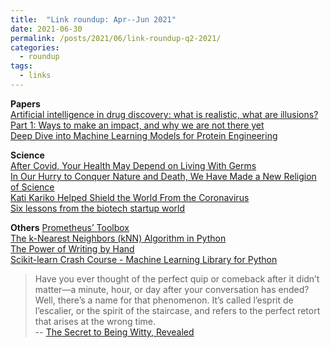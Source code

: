 ```yaml
---
title:  "Link roundup: Apr--Jun 2021"
date: 2021-06-30
permalink: /posts/2021/06/link-roundup-q2-2021/
categories: 
  - roundup
tags:
  - links
---
```


**Papers**  
[Artificial intelligence in drug discovery: what is realistic, what are illusions? Part 1: Ways to make an impact, and why we are not there yet](https://www.sciencedirect.com/science/article/pii/S1359644620305274)  
[Deep Dive into Machine Learning Models for Protein Engineering](https://pubs.acs.org/doi/10.1021/acs.jcim.0c00073)  
  
**Science**   
[After Covid, Your Health May Depend on Living With Germs](https://www.nytimes.com/2021/04/23/opinion/covid-germs-health.html)  
[In Our Hurry to Conquer Nature and Death, We Have Made a New Religion of Science](https://www.counterpunch.org/2021/04/22/in-our-hurry-to-conquer-nature-and-death-we-have-made-a-new-religion-of-science/)  
[Kati Kariko Helped Shield the World From the Coronavirus](https://www.nytimes.com/2021/04/08/health/coronavirus-mrna-kariko.html)  
[Six lessons from the biotech startup world](http://wavefunction.fieldofscience.com/2021/04/six-lessons-from-biotech-startup-world.html)  
   
<!-- **Others**  -->
**Others** 
[Prometheus’ Toolbox](https://www.laphamsquarterly.org/technology/prometheus-toolbox)  
[The k-Nearest Neighbors (kNN) Algorithm in Python](https://realpython.com/knn-python/)  
[The Power of Writing by Hand](https://www.artofmanliness.com/articles/benefits-writing-by-hand/)  
[Scikit-learn Crash Course - Machine Learning Library for Python](https://www.youtube.com/watch?v=0B5eIE_1vpU)  
<!--https://sklearn.org/tutorial/basic/tutorial.html 
-->
>Have you ever thought of the perfect quip or comeback after it didn’t matter—a minute, hour, or day after your conversation has ended?  
Well, there’s a name for that phenomenon. It’s called l’esprit de l’escalier, or the spirit of the staircase, and refers to the perfect retort that arises at the wrong time.  
-- [The Secret to Being Witty, Revealed](https://getpocket.com/explore/item/the-secret-to-being-witty-revealed)   
